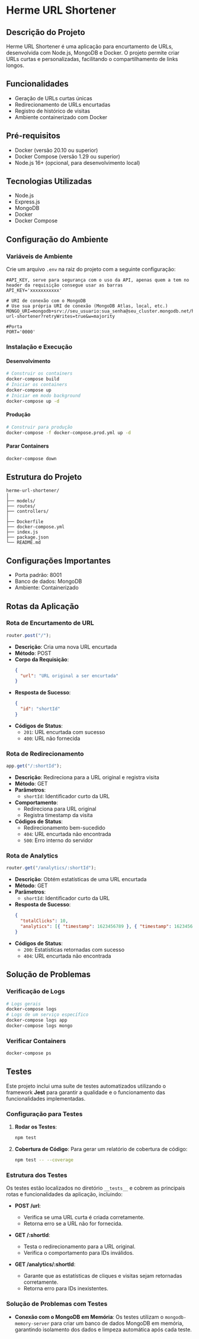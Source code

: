 # Herme URL Shortener

## Descrição do Projeto

Herme URL Shortener é uma aplicação para encurtamento de URLs, desenvolvida com Node.js, MongoDB e Docker. O projeto permite criar URLs curtas e personalizadas, facilitando o compartilhamento de links longos.

## Funcionalidades

- Geração de URLs curtas únicas
- Redirecionamento de URLs encurtadas
- Registro de histórico de visitas
- Ambiente containerizado com Docker

## Pré-requisitos

- Docker (versão 20.10 ou superior)
- Docker Compose (versão 1.29 ou superior)
- Node.js 16+ (opcional, para desenvolvimento local)

## Tecnologias Utilizadas

- Node.js
- Express.js
- MongoDB
- Docker
- Docker Compose

## Configuração do Ambiente

### Variáveis de Ambiente

Crie um arquivo `.env` na raiz do projeto com a seguinte configuração:

```env
#API_KEY, serve para segurança com o uso da API, apenas quem a tem no header da requisição consegue usar as barras
API_KEY='xxxxxxxxxxx'

# URI de conexão com o MongoDB
# Use sua própria URI de conexão (MongoDB Atlas, local, etc.)
MONGO_URI=mongodb+srv://seu_usuario:sua_senha@seu_cluster.mongodb.net/herme-url-shortener?retryWrites=true&w=majority

#Porta
PORT='0000'

```

### Instalação e Execução

#### Desenvolvimento

```bash
# Construir os containers
docker-compose build
# Iniciar os containers
docker-compose up
# Iniciar em modo background
docker-compose up -d
```

#### Produção

```bash
# Construir para produção
docker-compose -f docker-compose.prod.yml up -d
```

#### Parar Containers

```bash
docker-compose down
```

## Estrutura do Projeto

```
herme-url-shortener/
│
├── models/
├── routes/
├── controllers/
│
├── Dockerfile
├── docker-compose.yml
├── index.js
├── package.json
└── README.md
```

## Configurações Importantes

- Porta padrão: 8001
- Banco de dados: MongoDB
- Ambiente: Containerizado

## Rotas da Aplicação

### Rota de Encurtamento de URL

```javascript
router.post("/");
```

- **Descrição**: Cria uma nova URL encurtada
- **Método**: POST
- **Corpo da Requisição**:
  ```json
  {
    "url": "URL original a ser encurtada"
  }
  ```
- **Resposta de Sucesso**:
  ```json
  {
    "id": "shortId"
  }
  ```
- **Códigos de Status**:
  - `201`: URL encurtada com sucesso
  - `400`: URL não fornecida

### Rota de Redirecionamento

```javascript
app.get("/:shortId");
```

- **Descrição**: Redireciona para a URL original e registra visita
- **Método**: GET
- **Parâmetros**:
  - `shortId`: Identificador curto da URL
- **Comportamento**:
  - Redireciona para URL original
  - Registra timestamp da visita
- **Códigos de Status**:
  - Redirecionamento bem-sucedido
  - `404`: URL encurtada não encontrada
  - `500`: Erro interno do servidor

### Rota de Analytics

```javascript
router.get("/analytics/:shortId");
```

- **Descrição**: Obtém estatísticas de uma URL encurtada
- **Método**: GET
- **Parâmetros**:
  - `shortId`: Identificador curto da URL
- **Resposta de Sucesso**:
  ```json
  {
    "totalClicks": 10,
    "analytics": [{ "timestamp": 1623456789 }, { "timestamp": 1623456790 }]
  }
  ```
- **Códigos de Status**:
  - `200`: Estatísticas retornadas com sucesso
  - `404`: URL encurtada não encontrada

## Solução de Problemas

### Verificação de Logs

```bash
# Logs gerais
docker-compose logs
# Logs de um serviço específico
docker-compose logs app
docker-compose logs mongo
```

### Verificar Containers

```bash
docker-compose ps
```

## Testes

Este projeto inclui uma suíte de testes automatizados utilizando o framework **Jest** para garantir a qualidade e o funcionamento das funcionalidades implementadas.

### Configuração para Testes

1. **Rodar os Testes**:

   ```bash
   npm test
   ```

2. **Cobertura de Código**:
   Para gerar um relatório de cobertura de código:
   ```bash
   npm test -- --coverage
   ```

### Estrutura dos Testes

Os testes estão localizados no diretório `__tests__` e cobrem as principais rotas e funcionalidades da aplicação, incluindo:

- **POST /url**:
  - Verifica se uma URL curta é criada corretamente.
  - Retorna erro se a URL não for fornecida.
- **GET /:shortId**:

  - Testa o redirecionamento para a URL original.
  - Verifica o comportamento para IDs inválidos.

- **GET /analytics/:shortId**:
  - Garante que as estatísticas de cliques e visitas sejam retornadas corretamente.
  - Retorna erro para IDs inexistentes.

### Solução de Problemas com Testes

- **Conexão com o MongoDB em Memória**:
  Os testes utilizam o `mongodb-memory-server` para criar um banco de dados MongoDB em memória, garantindo isolamento dos dados e limpeza automática após cada teste.
